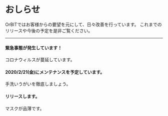 # おしらせ

OrBITではお客様からの要望を元にして、日々改善を行っています。
これまでのリリースや今後の予定を是非ご覧ください。

---

#### <Badge text="緊急" type="error" vertical="medium"/> 緊急事態が発生しています！ 
コロナウィルスが蔓延しています。

#### <Badge text="メンテナンス情報" type="warning" vertical="medium"/> 2020/2/21(金)にメンテナンスを予定しています。
手洗いうがいを徹底しましょう。

#### <Badge text="リリース情報" type="tip" vertical="medium"/> リリースします。
マスクが品薄です。